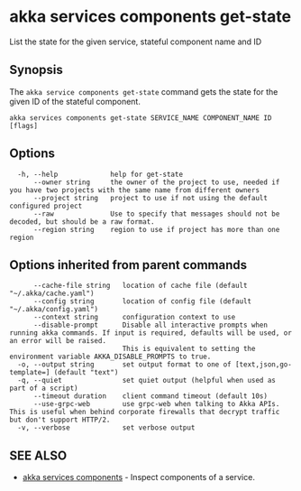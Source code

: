 # akka services components get-state

List the state for the given service, stateful component name and ID

## Synopsis

The `akka service components get-state` command gets the state for the given ID of the stateful component.

```
akka services components get-state SERVICE_NAME COMPONENT_NAME ID [flags]
```

## Options

```
  -h, --help             help for get-state
      --owner string     the owner of the project to use, needed if you have two projects with the same name from different owners
      --project string   project to use if not using the default configured project
      --raw              Use to specify that messages should not be decoded, but should be a raw format.
      --region string    region to use if project has more than one region
```

## Options inherited from parent commands

```
      --cache-file string   location of cache file (default "~/.akka/cache.yaml")
      --config string       location of config file (default "~/.akka/config.yaml")
      --context string      configuration context to use
      --disable-prompt      Disable all interactive prompts when running akka commands. If input is required, defaults will be used, or an error will be raised.
                            This is equivalent to setting the environment variable AKKA_DISABLE_PROMPTS to true.
  -o, --output string       set output format to one of [text,json,go-template=] (default "text")
  -q, --quiet               set quiet output (helpful when used as part of a script)
      --timeout duration    client command timeout (default 10s)
      --use-grpc-web        use grpc-web when talking to Akka APIs. This is useful when behind corporate firewalls that decrypt traffic but don't support HTTP/2.
  -v, --verbose             set verbose output
```

## SEE ALSO

* [akka services components](akka_services_components.html)	 - Inspect components of a service.
